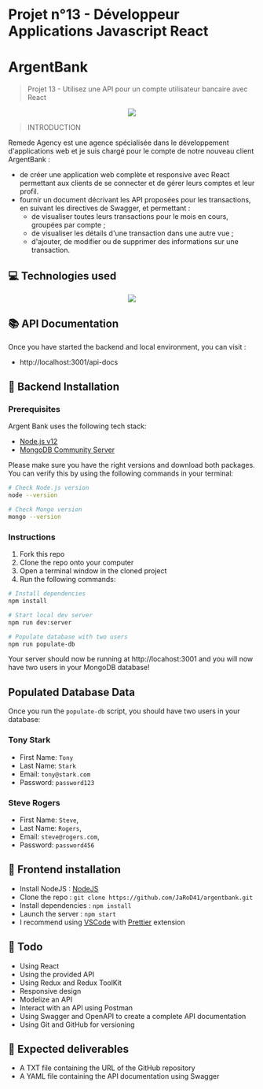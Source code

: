 # Projet n°13 - Développeur Applications Javascript React

# ArgentBank

> Projet 13 - Utilisez une API pour un compte utilisateur bancaire avec React

<p align="center">
  <img src="https://user.oc-static.com/upload/2020/08/14/1597410191519_image2.png">
</p>

> INTRODUCTION

Remede Agency est une agence spécialisée dans le développement d'applications web et je suis chargé pour le compte de notre nouveau client ArgentBank :

- de créer une application web complète et responsive avec React permettant aux clients de se connecter et de gérer leurs comptes et leur profil.
- fournir un document décrivant les API proposées pour les transactions, en suivant les directives de Swagger, et permettant :
  - de visualiser toutes leurs transactions pour le mois en cours, groupées par compte ;
  - de visualiser les détails d'une transaction dans une autre vue ;
  - d'ajouter, de modifier ou de supprimer des informations sur une transaction.

## 💻 Technologies used

<p align="center">
  <a href="https://skillicons.dev">
    <img src="https://skillicons.dev/icons?i=css,react,ts,github,html,js,mongodb,nodejs,postman,redux,regex,vercel,vscode" />
  </a>
</p>

## 📚 API Documentation

Once you have started the backend and local environment, you can visit :

- http://localhost:3001/api-docs

## 🚀 Backend Installation

### Prerequisites

Argent Bank uses the following tech stack:

- [Node.js v12](https://nodejs.org/en/)
- [MongoDB Community Server](https://www.mongodb.com/try/download/community)

Please make sure you have the right versions and download both packages. You can verify this by using the following commands in your terminal:

```bash
# Check Node.js version
node --version

# Check Mongo version
mongo --version
```

### Instructions

1. Fork this repo
2. Clone the repo onto your computer
3. Open a terminal window in the cloned project
4. Run the following commands:

```bash
# Install dependencies
npm install

# Start local dev server
npm run dev:server

# Populate database with two users
npm run populate-db
```

Your server should now be running at http://locahost:3001 and you will now have two users in your MongoDB database!

## Populated Database Data

Once you run the `populate-db` script, you should have two users in your database:

### Tony Stark

- First Name: `Tony`
- Last Name: `Stark`
- Email: `tony@stark.com`
- Password: `password123`

### Steve Rogers

- First Name: `Steve`,
- Last Name: `Rogers`,
- Email: `steve@rogers.com`,
- Password: `password456`

## 🚀 Frontend installation

- Install NodeJS : [NodeJS](https://nodejs.org/en/)
- Clone the repo : `git clone https://github.com/JaRoD41/argentbank.git`
- Install dependencies : `npm install`
- Launch the server : `npm start`
- I recommend using [VSCode](https://code.visualstudio.com/) with [Prettier](https://marketplace.visualstudio.com/items?itemName=esbenp.prettier-vscode) extension

## 📝 Todo

- Using React
- Using the provided API
- Using Redux and Redux ToolKit
- Responsive design
- Modelize an API
- Interact with an API using Postman
- Using Swagger and OpenAPI to create a complete API documentation
- Using Git and GitHub for versioning

## 📝 Expected deliverables

- A TXT file containing the URL of the GitHub repository
- A YAML file containing the API documentation using Swagger
